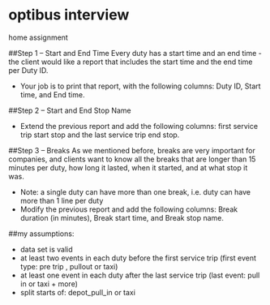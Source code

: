 # optibus interview
home assignment

##Step 1 – Start and End Time
Every duty has a start time and an end time - the client would like a report that includes the
start time and the end time per Duty ID.
- Your job is to print that report, with the following columns: Duty ID, Start time, and End time.

##Step 2 – Start and End Stop Name
- Extend the previous report and add the following columns: first service trip start stop and the
last service trip end stop.


##Step 3 – Breaks
As we mentioned before, breaks are very important for companies, and clients want to know
all the breaks that are longer than 15 minutes per duty, how long it lasted, when it started, and
at what stop it was.
- Note: a single duty can have more than one break, i.e. duty can have more than 1 line per
duty
- Modify the previous report and add the following columns: Break duration (in minutes), Break
start time, and Break stop name.

##my assumptions:
- data set is valid
- at least two events in each duty before the first service trip (first event type: pre trip , pullout or taxi)
- at least one event in each duty after the last service trip (last event: pull in or taxi + more)
- split starts of: depot_pull_in or taxi